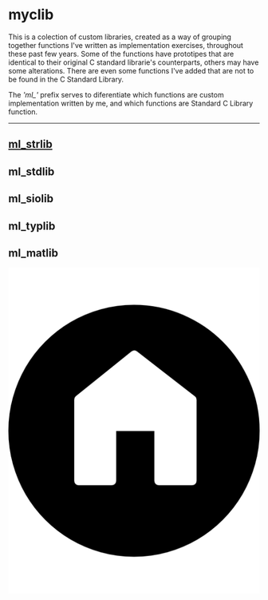 # myclib
 
 This is a colection of custom libraries, created as a way of grouping together functions I've written as implementation exercises, throughout these past few years. Some of the functions have prototipes that are identical to their original C standard librarie's counterparts, others may have some alterations. There are even some functions I've added that are not to be found in the C Standard Library. 
 
The _'ml\_'_ prefix serves to diferentiate which functions are custom implementation written by me, and which functions are Standard C Library function.

------------
## [ml_strlib](https://github.com/iamsiriil/c_myclib/tree/master/strlib)

## ml_stdlib

## ml_siolib

## ml_typlib

## ml_matlib

<a href=https://github.com/iamsiriil><img src=https://github.com/iamsiriil/iamsiriil/blob/main/homepage-icon-png.png align="right"></a>
